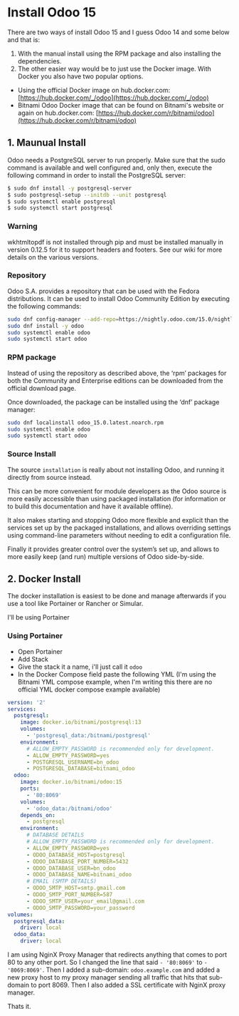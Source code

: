 # Install Odoo 15

There are two ways of install Odoo 15 and I guess Odoo 14 and some below and that is:

1. With the manual install using the RPM package and also installing the dependencies. 
2. The other easier way would be to just use the Docker image. With Docker you also have two popular options.
  - Using the official Docker image on hub.docker.com: [https://hub.docker.com/_/odoo](https://hub.docker.com/_/odoo)
  - Bitnami Odoo Docker image that can be found on Bitnami's website or again on hub.docker.com: [https://hub.docker.com/r/bitnami/odoo](https://hub.docker.com/r/bitnami/odoo)

## 1. Maunual Install 

Odoo needs a PostgreSQL server to run properly. Make sure that the sudo command is available and well configured and, only then, execute the following command in order to install the PostgreSQL server:

```sh
$ sudo dnf install -y postgresql-server
$ sudo postgresql-setup --initdb --unit postgresql
$ sudo systemctl enable postgresql
$ sudo systemctl start postgresql
```

### Warning

wkhtmltopdf is not installed through pip and must be installed manually in version 0.12.5 for it to support headers and footers. See our wiki for more details on the various versions.

### Repository

Odoo S.A. provides a repository that can be used with the Fedora distributions. It can be used to install Odoo Community Edition by executing the following commands:

```sh
sudo dnf config-manager --add-repo=https://nightly.odoo.com/15.0/nightly/rpm/odoo.repo
sudo dnf install -y odoo
sudo systemctl enable odoo
sudo systemctl start odoo
```

### RPM package

Instead of using the repository as described above, the ‘rpm’ packages for both the Community and Enterprise editions can be downloaded from the official download page.

Once downloaded, the package can be installed using the ‘dnf’ package manager:

```sh
sudo dnf localinstall odoo_15.0.latest.noarch.rpm
sudo systemctl enable odoo
sudo systemctl start odoo
```

### Source Install

The source `installation` is really about not installing Odoo, and running it directly from source instead.

This can be more convenient for module developers as the Odoo source is more easily accessible than using packaged installation (for information or to build this documentation and have it available offline).

It also makes starting and stopping Odoo more flexible and explicit than the services set up by the packaged installations, and allows overriding settings using command-line parameters without needing to edit a configuration file.

Finally it provides greater control over the system’s set up, and allows to more easily keep (and run) multiple versions of Odoo side-by-side.

## 2. Docker Install

The docker installation is easiest to be done and manage afterwards if you use a tool like Portainer or Rancher or Simular.

I'll be using Portainer

### Using Portainer

- Open Portainer
- Add Stack
- Give the stack it a name, i'll just call it `odoo`
- In the Docker Compose field paste the following YML (I'm using the Bitnami YML compose example, when I'm writing this there are no official YML docker compose example available)

```yml
version: '2'
services:
  postgresql:
    image: docker.io/bitnami/postgresql:13
    volumes:
      - 'postgresql_data:/bitnami/postgresql'
    environment:
      # ALLOW_EMPTY_PASSWORD is recommended only for development.
      - ALLOW_EMPTY_PASSWORD=yes
      - POSTGRESQL_USERNAME=bn_odoo
      - POSTGRESQL_DATABASE=bitnami_odoo
  odoo:
    image: docker.io/bitnami/odoo:15
    ports:
      - '80:8069'
    volumes:
      - 'odoo_data:/bitnami/odoo'
    depends_on:
      - postgresql
    environment:
      # DATABASE DETAILS
      # ALLOW_EMPTY_PASSWORD is recommended only for development.
      - ALLOW_EMPTY_PASSWORD=yes
      - ODOO_DATABASE_HOST=postgresql
      - ODOO_DATABASE_PORT_NUMBER=5432
      - ODOO_DATABASE_USER=bn_odoo
      - ODOO_DATABASE_NAME=bitnami_odoo
      # EMAIL (SMTP DETAILS) 
      - ODOO_SMTP_HOST=smtp.gmail.com
      - ODOO_SMTP_PORT_NUMBER=587
      - ODOO_SMTP_USER=your_email@gmail.com
      - ODOO_SMTP_PASSWORD=your_password
volumes:
  postgresql_data:
    driver: local
  odoo_data:
    driver: local
```

I am using NginX Proxy Manager that redirects anything that comes to port 80 to any other port. So I changed the line that said `- '80:8069'` to `- '8069:8069'`. Then I added a sub-domain: `odoo.example.com` and added a new proxy host to my proxy manager sending all traffic that hits that sub-domain to port 8069. Then I also added a SSL certificate with NginX proxy manager.

Thats it.


